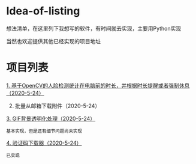 # Idea-of-listing
想法清单，在这里列下我想写的软件，有时间就去实现，主要用Python实现

当然也欢迎提供其他已经实现的项目地址

# 项目列表

[1. 基于OpenCV的人脸检测统计在电脑前的时长，并根据时长提醒或者强制休息 （2020-5-24）](https://github.com/Crazydear/Idea-of-listing/blob/master/%E9%A1%B9%E7%9B%AE/1.%E4%BA%BA%E8%84%B8%E6%A3%80%E6%B5%8B.py)


2. 批量从邮箱下载附件（2020-5-24）

[3. GIF背景透明化处理（2020-5-24）](https://github.com/Crazydear/Idea-of-listing/blob/master/%E9%A1%B9%E7%9B%AE/3.GIF%E8%83%8C%E6%99%AF%E9%80%8F%E6%98%8E%E5%8C%96.py)     

    基本实现，但是还有细节问题尚未实现
    
[4. 验证码下载器（2020-5-24）](https://github.com/Crazydear/Techno-share/blob/master/Python/%E9%AA%8C%E8%AF%81%E7%A0%81%E4%B8%8B%E8%BD%BD%E5%99%A8.py)      

    已实现

    
